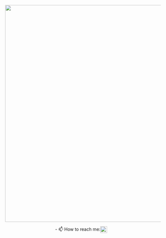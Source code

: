 


<p align="center">
<img src="https://media.giphy.com/media/jRAih7x2GxBEOQ3Kk7/giphy.gif" width="700" />
</p>








<p align="center">
- 📫 How to reach me:<a href="https://www.linkedin.com/in/kritikasagar/"><img align="center" src="https://cdn.jsdelivr.net/npm/simple-icons@v3/icons/linkedin.svg" width="22" /></a>
&nbsp;&nbsp;

</p>



